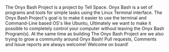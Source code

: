 The Onyx Bash Project is a project by Tell Space. Onyx Bash is a set of programs and tools for simple tasks using the Linux Terminal interface. The Onyx Bash Project's goal is to make it easier to use the terminal and Command-Line based OS's like Ubuntu, Ultimately we want to make it possible to completely control your computer without leaving the Onyx Bash Program(s). At the same time as building The Onyx Bash Project are we also trying to grow a community around Onyx Bash! Pull requests, Comments and Issue reports are always welcome! Welcome on board!

